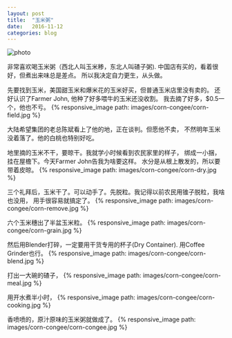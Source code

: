 ```yaml
---
layout: post
title:  "玉米粥"
date:   2016-11-12
categories: blog
---
```


![photo](/blog/images/corn-congee/corn-field2.jpg)

非常喜欢喝玉米粥（西北人叫玉米糁，东北人叫碴子粥).
中国店有买的，看着很好，但煮出来味总是差点。
所以我决定自力更生，从头做。

先要找到玉米，美国甜玉米和爆米花的玉米好买，但普通玉米店里没有卖的。
还好认识了Farmer John, 他种了好多喂牛的玉米还没收割。
我去摘了好多，$0.5一个，他也不亏。
{% responsive_image path: images/corn-congee/corn-field.jpg %}

大陆希望集团的老总陈斌看上了他的地，正在谈判。但愿他不卖，
不然明年玉米没着落了。他的白桃也特别好吃。

地里摘的玉米不干，要晾干。我就学小时候看到农民家里的样子，
绑成一小捆，挂在屋檐下。今天Farmer John告我为啥要这样。
水分是从根上散发的，所以要带着皮晾。
{% responsive_image path: images/corn-congee/corn-dry.jpg %}

三个礼拜后，玉米干了。可以动手了。先脱粒。我记得以前农民用锥子脱粒，我啥也没用，
用手很容易就搞定了。
{% responsive_image path: images/corn-congee/corn-remove.jpg %}

六个玉米穗出了半盆玉米粒。
{% responsive_image path: images/corn-congee/corn-grain.jpg %}

然后用Blender打碎，一定要用干货专用的杯子(Dry Container). 用Coffee Grinder也行。
{% responsive_image path: images/corn-congee/corn-blend.jpg %}

打出一大碗的碴子，
{% responsive_image path: images/corn-congee/corn-meal.jpg %}

用开水煮半小时，
{% responsive_image path: images/corn-congee/corn-cooking.jpg %}

香喷喷的，原汁原味的玉米粥就做成了。
{% responsive_image path: images/corn-congee/corn-congee.jpg %}
